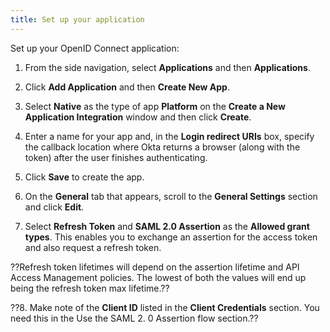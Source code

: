 ```yaml
---
title: Set up your application
---
```


Set up your OpenID Connect application:

1. From the side navigation, select **Applications** and then **Applications**.

2. Click **Add Application** and then **Create New App**.

3. Select **Native** as the type of app **Platform** on the **Create a New Application Integration** window and then click **Create**.

4. Enter a name for your app and, in the **Login redirect URIs** box, specify the callback location where Okta returns a browser (along with the token) after the user finishes authenticating.

5. Click **Save** to create the app.

6. On the **General** tab that appears, scroll to the **General Settings** section and click **Edit**. 

7. Select **Refresh Token** and **SAML 2.0 Assertion** as the **Allowed grant types**. This enables you to exchange an assertion for the access token and also request a refresh token.

??Refresh token lifetimes will depend on the assertion lifetime and API Access Management policies. The lowest of both the values will end up being the refresh token max lifetime.??

??8. Make note of the **Client ID** listed in the **Client Credentials** section. You need this in the <GuideLink link="../use-flow">Use the SAML 2. 0 Assertion flow</GuideLink> section.??

<NextSectionLink/>
